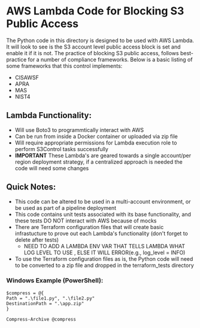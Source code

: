# AWS Lambda Code for Blocking S3 Public Access

The Python code in this directory is designed to be used with AWS Lambda. It will look to see is the S3 account level public access block is set and enable it if it is not. The practice of blocking S3 public access, follows best-practice for a number of compliance frameworks. Below is a basic listing of some frameworks that this control implements:

- CISAWSF
- APRA
- MAS
- NIST4

## Lambda Functionality:

- Will use Boto3 to programmtically interact with AWS
- Can be run from inside a Docker container or uploaded via zip file
- Will require appropriate permissions for Lambda execution role to perform S3Control tasks successfully
- **IMPORTANT** These Lambda's are geared towards a single account/per region deployment strategy, if a centralized approach is needed the code will need some changes

## Quick Notes:

- This code can be altered to be used in a multi-account environment, or be used as part of a pipeline deployment
- This code contains unit tests associated with its base functionality, and these tests DO NOT interact with AWS because of mocks
- There are Terraform configuration files that will create basic infrastucture to prove out each Lambda's functionality (don't forget to delete after tests)
	- NEED TO ADD A LAMBDA ENV VAR THAT TELLS LAMBDA WHAT LOG LEVEL TO USE , ELSE IT WILL ERROR(e.g., log_level = INFO)
- To use the Terraform configuration files as is, the Python code will need to be converted to a zip file and dropped in the terraform_tests directory

### Windows Example (PowerShell):
```
$compress = @{
Path = ".\file1.py", ".\file2.py"
DestinationPath = ".\app.zip"
}

Compress-Archive @compress
```

